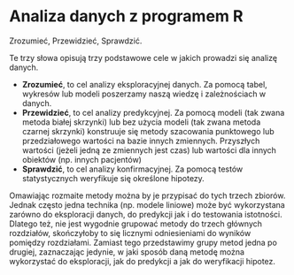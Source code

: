 # Analiza danych z programem R

Zrozumieć, Przewidzieć, Sprawdzić.

Te trzy słowa opisują trzy podstawowe cele w jakich prowadzi się analizę danych.

* **Zrozumieć**, to cel analizy eksploracyjnej danych. Za pomocą tabel, wykresów lub modeli poszerzamy naszą wiedzę i zależnościach w danych. 
* **Przewidzieć**, to cel analizy predykcyjnej. Za pomocą modeli (tak zwana metoda białej skrzynki) lub bez użycia modeli (tak zwana metoda czarnej skrzynki) konstruuje się metody szacowania punktowego lub przedziałowego wartości na bazie innych zmiennych. Przyszłych wartości (jeżeli jedną ze zmiennych jest czas) lub wartości dla innych obiektów (np. innych pacjentów) 
* **Sprawdzić**, to cel analizy konfirmacyjnej. Za pomocą testów statystycznych weryfikuje się określone hipotezy.

Omawiając rozmaite metody można by je przypisać do tych trzech zbiorów. Jednak często jedna technika (np. modele liniowe) może być wykorzystana zarówno do eksploracji danych, do predykcji jak i do testowania istotności.
Dlatego też, nie jest wygodnie grupować metody do trzech głównych rozdziałów, skończyłoby to się licznymi odniesieniami do wyników pomiędzy rozdziałami. 
Zamiast tego przedstawimy grupy metod jedna po drugiej, zaznaczając jedynie, w jaki sposób daną metodę można wykorzystać do eksploracji, jak do predykcji a jak do weryfikacji hipotez.
